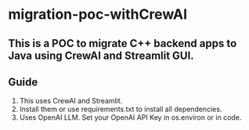 # migration-poc-withCrewAI

## This is a POC to migrate C++ backend apps to Java using CrewAI and Streamlit GUI.[]()

## Guide
1. This uses CrewAI and Streamlit.
2. Install them or use requirements.txt to install all dependencies.
3. Uses OpenAI LLM. Set your OpenAI API Key in os.environ or in code. 